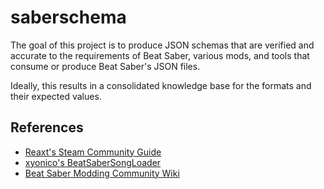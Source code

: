 # saberschema

The goal of this project is to produce JSON schemas that are verified
and accurate to the requirements of Beat Saber, various mods, and tools
that consume or produce Beat Saber's JSON files.

Ideally, this results in a consolidated knowledge base for the formats
and their expected values.

## References

- [Reaxt's Steam Community Guide](https://steamcommunity.com/sharedfiles/filedetails/?id=1377190061)
- [xyonico's BeatSaberSongLoader](https://github.com/xyonico/BeatSaberSongLoader)
- [Beat Saber Modding Community Wiki](https://wiki.assistant.moe/)
